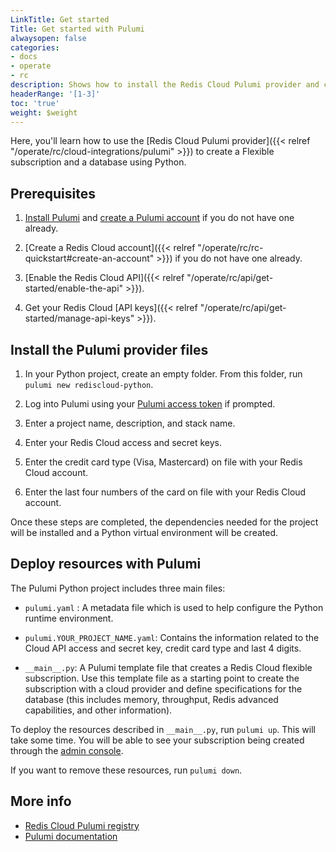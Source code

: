 ```yaml
---
LinkTitle: Get started
Title: Get started with Pulumi
alwaysopen: false
categories:
- docs
- operate
- rc
description: Shows how to install the Redis Cloud Pulumi provider and create a subscription.
headerRange: '[1-3]'
toc: 'true'
weight: $weight
---
```


Here, you'll learn how to use the [Redis Cloud Pulumi provider]({{< relref "/operate/rc/cloud-integrations/pulumi" >}}) to create a Flexible subscription and a database using Python.

## Prerequisites

1. [Install Pulumi](https://www.pulumi.com/docs/install/) and [create a Pulumi account](https://app.pulumi.com/signin) if you do not have one already.

1. [Create a Redis Cloud account]({{< relref "/operate/rc/rc-quickstart#create-an-account" >}}) if you do not have one already.

1. [Enable the Redis Cloud API]({{< relref "/operate/rc/api/get-started/enable-the-api" >}}).

1. Get your Redis Cloud [API keys]({{< relref "/operate/rc/api/get-started/manage-api-keys" >}}).

## Install the Pulumi provider files

1.  In your Python project, create an empty folder. From this folder, run `pulumi new rediscloud-python`.

1. Log into Pulumi using your [Pulumi access token](https://app.pulumi.com/account/tokens) if prompted.

1.  Enter a project name, description, and stack name.

1.  Enter your Redis Cloud access and secret keys.

1.  Enter the credit card type (Visa, Mastercard) on file with your Redis Cloud account.

1.  Enter the last four numbers of the card on file with your Redis Cloud account.

Once these steps are completed, the dependencies needed for the project will be installed and a Python virtual environment will be created.

## Deploy resources with Pulumi

The Pulumi Python project includes three main files:

- `pulumi.yaml` : A metadata file which is used to help configure the Python runtime environment.

- `pulumi.YOUR_PROJECT_NAME.yaml`: Contains the information related to the Cloud API access and secret key, credit card type and last 4 digits.

- `__main__.py`: A Pulumi template file that creates a Redis Cloud flexible subscription. Use this template file as a starting point to create the subscription with a cloud provider and define specifications for the database (this includes memory, throughput, Redis advanced capabilities, and other information).

To deploy the resources described in `__main__.py`, run `pulumi up`. This will take some time. You will be able to see your subscription being created through the [admin console](https://app.redislabs.com/).

If you want to remove these resources, run `pulumi down`.

## More info

- [Redis Cloud Pulumi registry](https://www.pulumi.com/registry/packages/rediscloud/)
- [Pulumi documentation](https://www.pulumi.com/docs/)
